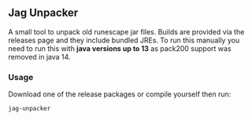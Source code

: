 ## Jag Unpacker

A small tool to unpack old runescape jar files. Builds are provided via the releases page and they include bundled JREs. 
To run this manually you need to run this with **java versions up to 13** as pack200 support was removed in java 14.

### Usage

Download one of the release packages or compile yourself then run:

```
jag-unpacker
```